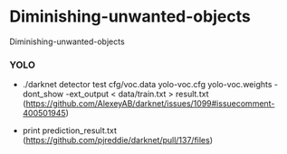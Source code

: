 # Diminishing-unwanted-objects
Diminishing-unwanted-objects

### YOLO
- ./darknet detector test cfg/voc.data yolo-voc.cfg yolo-voc.weights -dont_show -ext_output < data/train.txt > result.txt
(https://github.com/AlexeyAB/darknet/issues/1099#issuecomment-400501945)

- print prediction_result.txt
(https://github.com/pjreddie/darknet/pull/137/files)
